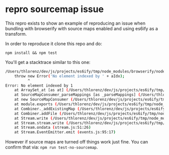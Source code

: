 # repro sourcemap issue

This repro exists to show an example of reproducing an issue when bundling with browserify with source maps enabled and
using es6ify as a transform.

In order to reproduce it clone this repo and do:

`npm install && npm test`


You'll get a stacktrace similar to this one:

```sh
/Users/thlorenz/dev/js/projects/es6ify/tmp/node_modules/browserify/node_modules/browser-pack/node_modules/combine-source-map/node_modules/source-map/lib/source-map/array-set.js:83
    throw new Error('No element indexed by ' + aIdx);
          ^
Error: No element indexed by 1
    at ArraySet_at [as at] (/Users/thlorenz/dev/js/projects/es6ify/tmp/node_modules/browserify/node_modules/browser-pack/node_modules/combine-source-map/node_modules/source-map/lib/source-map/array-set.js:83:11)
    at SourceMapConsumer_parseMappings [as _parseMappings] (/Users/thlorenz/dev/js/projects/es6ify/tmp/node_modules/browserify/node_modules/browser-pack/node_modules/combine-source-map/node_modules/source-map/lib/source-map/source-map-consumer.js:158:44)
    at new SourceMapConsumer (/Users/thlorenz/dev/js/projects/es6ify/tmp/node_modules/browserify/node_modules/browser-pack/node_modules/combine-source-map/node_modules/source-map/lib/source-map/source-map-consumer.js:100:10)
    at module.exports (/Users/thlorenz/dev/js/projects/es6ify/tmp/node_modules/browserify/node_modules/browser-pack/node_modules/combine-source-map/lib/mappings-from-map.js:10:18)
    at Combiner._addExistingMap (/Users/thlorenz/dev/js/projects/es6ify/tmp/node_modules/browserify/node_modules/browser-pack/node_modules/combine-source-map/index.js:28:18)
    at Combiner.addFile (/Users/thlorenz/dev/js/projects/es6ify/tmp/node_modules/browserify/node_modules/browser-pack/node_modules/combine-source-map/index.js:58:12)
    at Stream.write (/Users/thlorenz/dev/js/projects/es6ify/tmp/node_modules/browserify/node_modules/browser-pack/index.js:42:23)
    at Stream.stream.write (/Users/thlorenz/dev/js/projects/es6ify/tmp/node_modules/browserify/node_modules/through/index.js:26:11)
    at Stream.ondata (stream.js:51:26)
    at Stream.EventEmitter.emit (events.js:95:17)
```

However if source maps are turned off things work just fine. You can confirm that via: `npm run test-no-sourcemap`.
